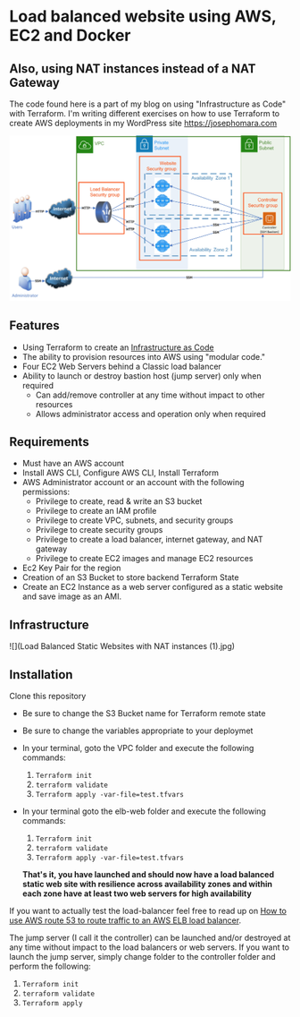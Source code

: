# Load balanced website using AWS, EC2 and Docker

## Also, using NAT instances instead of a NAT Gateway
The code found here is a part of my blog on using "Infrastructure as Code" with Terraform.  I'm writing different exercises on how to use Terraform to create AWS deployments in my WordPress site [https://josephomara.com ](https://wordpress.com/post/josephomara.com/990)


<img src="Load Balanced Static Websites.jpg">

## Features
* Using Terraform to create an [Infrastructure as Code](wordpress.com/post/josephomara.com/377)
* The ability to provision resources into AWS using "modular code."
* Four EC2 Web Servers behind a Classic load balancer
* Ability to launch or destroy bastion host (jump server) only when required
	* Can add/remove controller at any time without impact to other resources
	*  	Allows administrator access and operation only when required

## Requirements

- Must have an AWS account
- Install AWS CLI, Configure AWS CLI, Install Terraform
- AWS Administrator account or an account with the following permissions:
  - Privilege to create, read & write an S3 bucket
  - Privilege to create an IAM profile
  - Privilege to create VPC, subnets, and security groups
  - Privilege to create security groups
  - Privilege to create a load balancer, internet gateway, and NAT gateway
  - Privilege to create EC2 images and manage EC2 resources
- Ec2 Key Pair for the region
- Creation of an S3 Bucket to store backend Terraform State
- Create an EC2 Instance as a web server configured as a static website and save image as an AMI. 

## Infrastructure
![](Load Balanced Static Websites with NAT instances (1).jpg)

## Installation
 Clone this repository

* Be sure to change the S3 Bucket name for Terraform remote state
* Be sure to change the variables appropriate to your deploymet
* In your terminal, goto the VPC folder and execute the following commands:

   1. `Terraform init`
   2. `terraform validate`
   3. `Terraform apply -var-file=test.tfvars`

* In your terminal goto the elb-web folder and execute the following commands:

   1. `Terraform init`
   2. `terraform validate`
   3. `Terraform apply -var-file=test.tfvars`

   **That's it, you have launched and should now have a load balanced static web site with resilience across availability zones and within each zone have at least two web servers for high availability** 

If you want to actually test the load-balancer feel free to read up on [How to use AWS route 53 to route traffic to an AWS ELB load balancer](docs.aws.amazon.com/Route53/latest/DeveloperGuide/routing-to-elb-load-balancer.html).  

The jump server (I call it the controller) can be launched and/or destroyed at any time without impact to the load balancers or web servers.  If you want to launch the jump server, simply change folder to the controller folder and perform the following:

1. `Terraform init`
2. `terraform validate`
3. `Terraform apply`

